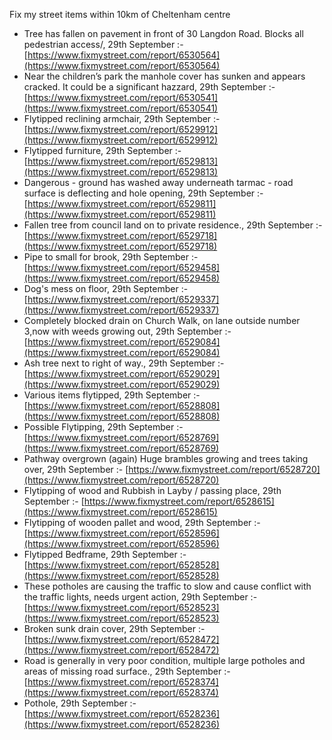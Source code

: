 Fix my street items within 10km of Cheltenham centre

<!-- fix_marker starts -->

- Tree has fallen on pavement in front of 30 Langdon Road. Blocks all pedestrian access/, 29th September :- [https://www.fixmystreet.com/report/6530564](https://www.fixmystreet.com/report/6530564)
- Near the children’s park the manhole cover has sunken and appears cracked. It could be a significant hazzard, 29th September :- [https://www.fixmystreet.com/report/6530541](https://www.fixmystreet.com/report/6530541)
- Flytipped reclining armchair, 29th September :- [https://www.fixmystreet.com/report/6529912](https://www.fixmystreet.com/report/6529912)
- Flytipped furniture, 29th September :- [https://www.fixmystreet.com/report/6529813](https://www.fixmystreet.com/report/6529813)
- Dangerous - ground has washed away underneath tarmac - road surface is deflecting and hole opening, 29th September :- [https://www.fixmystreet.com/report/6529811](https://www.fixmystreet.com/report/6529811)
- Fallen tree from council land on to private residence., 29th September :- [https://www.fixmystreet.com/report/6529718](https://www.fixmystreet.com/report/6529718)
- Pipe to small for brook, 29th September :- [https://www.fixmystreet.com/report/6529458](https://www.fixmystreet.com/report/6529458)
- Dog's mess on floor, 29th September :- [https://www.fixmystreet.com/report/6529337](https://www.fixmystreet.com/report/6529337)
- Completely blocked drain on Church Walk, on lane outside number 3,now with weeds growing out, 29th September :- [https://www.fixmystreet.com/report/6529084](https://www.fixmystreet.com/report/6529084)
- Ash tree next to right of way., 29th September :- [https://www.fixmystreet.com/report/6529029](https://www.fixmystreet.com/report/6529029)
- Various items flytipped, 29th September :- [https://www.fixmystreet.com/report/6528808](https://www.fixmystreet.com/report/6528808)
- Possible Flytipping, 29th September :- [https://www.fixmystreet.com/report/6528769](https://www.fixmystreet.com/report/6528769)
- Pathway overgrown (again) Huge brambles growing and trees taking over, 29th September :- [https://www.fixmystreet.com/report/6528720](https://www.fixmystreet.com/report/6528720)
- Flytipping of wood and Rubbish in Layby / passing place, 29th September :- [https://www.fixmystreet.com/report/6528615](https://www.fixmystreet.com/report/6528615)
- Flytipping of wooden pallet and wood, 29th September :- [https://www.fixmystreet.com/report/6528596](https://www.fixmystreet.com/report/6528596)
- Flytipped Bedframe, 29th September :- [https://www.fixmystreet.com/report/6528528](https://www.fixmystreet.com/report/6528528)
- These potholes are causing the traffic to slow and cause conflict with the traffic lights, needs urgent action, 29th September :- [https://www.fixmystreet.com/report/6528523](https://www.fixmystreet.com/report/6528523)
- Broken sunk drain cover, 29th September :- [https://www.fixmystreet.com/report/6528472](https://www.fixmystreet.com/report/6528472)
- Road is generally in very poor condition, multiple large potholes and areas of missing road surface., 29th September :- [https://www.fixmystreet.com/report/6528374](https://www.fixmystreet.com/report/6528374)
- Pothole, 29th September :- [https://www.fixmystreet.com/report/6528236](https://www.fixmystreet.com/report/6528236)

<!-- fix_marker ends -->